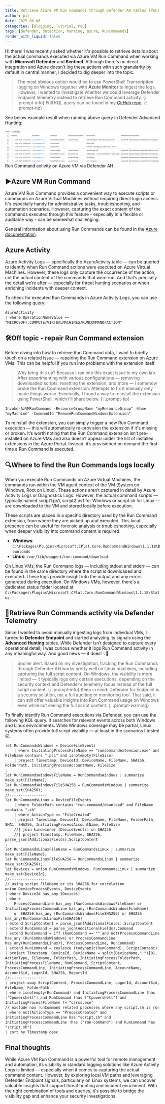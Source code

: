 ```yaml
---
title: Retrieve Azure VM Run Commands through Defender AH tables (PoC)
author: pit
date: 2025-06-06
categories: [Blogging, Tutorial, PoC]
tags: [defender, detection, hunting, azure, RunCommands]
render_with_liquid: false
---
```


Hi there! I was recently asked whether it's possible to retrieve details about the actual commands executed via Azure VM Run Command when working with **Microsoft Defender** and **Sentinel**. Although there's no direct integration and Azure doesn't log these actions with such granularity by default in central manner, I decided to dig deeper into the topic.

> The most obvious option would be to use PowerShell Transcription logging on Windows together with **Azure Monitor** to ingest the logs. However, I wanted to investigate whether we could leverage Defender Endpoint telemetry instead to retrieve Run Command activity.
{: .prompt-info}
> Full KQL query can be found in my [GitHub repo](https://github.com/pisinger/hunting/blob/main/defender-azure-vm-run-commands-hunting.kql).
{: .prompt-tip}

See below example result when running above query in Defender Advanced Hunting:

![img-description](/assets/img/posts/retrieve-azure-vm-run-commands-via-defender/example-run-command-query.png)
Run Command activity on Azure VM via Defender AH

## ▶️Azure VM Run Command

Azure VM Run Command provides a convenient way to execute scripts or commands on Azure Virtual Machines without requiring direct login access. It's especially handy for administrative tasks, troubleshooting, and automation scenarios. However, capturing the exact content of the commands executed through this feature - especially in a flexible or auditable way - can be somewhat challenging.

General information about using Run Commands can be found in the [Azure documentation](https://learn.microsoft.com/en-us/azure/virtual-machines/run-command-overview).

## Azure Activity

Azure Activity Logs — specifically the AzureActivity table — can be queried to identify when Run Command actions were executed on Azure Virtual Machines. However, these logs only capture the occurrence of the action, not the actual content of the commands that were run. And that’s precisely the detail we’re after — especially for threat hunting scenarios or when enriching incidents with deeper context.

To check for executed Run Commands in Azure Activity Logs, you can use the following query:

```shell
AzureActivity
| where OperationNameValue =~ "MICROSOFT.COMPUTE/VIRTUALMACHINES/RUNCOMMAND/ACTION"
```

## 🛠️Off topic - repair Run Command extension

Before diving into how to retrieve Run Command data, I want to briefly touch on a related issue — repairing the Run Command extension on Azure VMs. This can be helpful if you run into problems with the extension itself.

> Why bring this up? Because I ran into this exact issue in my own lab. After experimenting with various configurations — removing downloaded scripts, resetting the extension, and more — I somehow broke the Run Command extension. Attempts to fix it manualy only made things worse. Eventually, I found a way to reinstall the extension using PowerShell, which I’ll share below.
{: .prompt-tip}

```shell
Invoke-AzVMRunCommand -ResourceGroupName "myResourceGroup" -Name "myMachine" -CommandId "RemoveRunCommandWindowsExtension"
```

To reinstall the extension, you can simply trigger a new Run Command execution — this will automatically re-provision the extension if it's missing or broken. It’s worth noting that the Run Command extension isn’t pre-installed on Azure VMs and also doesn’t appear under the list of installed extensions in the Azure Portal. Instead, it’s provisioned on demand the first time a Run Command is executed.

## 🔍Where to find the Run Commands logs locally

When you execute Run Commands on Azure Virtual Machines, the commands run within the VM agent context of the VM (System on Windows, Root on Linux). These actions aren’t captured in detail by Azure Activity Logs or Diagnostics Logs. However, the actual command scripts — typically named script1.ps1, script2.ps1 for Windows or script.sh for Linux — are downloaded to the VM and stored locally before execution.

These scripts are placed in a specific directory used by the Run Command extension, from where they are picked up and executed. This local presence can be useful for forensic analysis or troubleshooting, especially when deeper visibility into command content is required.

- **Windows**: `C:\Packages\Plugins\Microsoft.CPlat.Core.RunCommandWindows\1.1.18\Downloads`
- **Linux**: `/var/lib/waagent/run-command/download`

On Linux VMs, the Run Command logs — including stdout and stderr — can be found in the same directory where the script is downloaded and executed. These logs provide insight into the output and any errors generated during execution. On Windows VMs, however, there's a dedicated status folder located at `C:\Packages\Plugins\Microsoft.CPlat.Core.RunCommandWindows\1.1.18\Status`.

## 🎯Retrieve Run Commands activity via Defender Telemetry

Since I wanted to avoid manually ingesting logs from individual VMs, I turned to **Defender Endpoint** and started analyzing its signals using the **Advanced Hunting** tables. While Defender isn’t designed to capture every operational detail, I was curious whether it logs Run Command activity in any meaningful way. And good news — it does! 💡🥳

> Spoiler alert: Based on my investigation, tracking the Run Commands through Defender AH works pretty well on Linux machines, including capturing the full script content. On Windows, the visibility is more limited — it typically logs only certain executions, depending on the security context and Defender’s telemetry focus instead of the full script content.
{: .prompt-info}
> Keep in mind: Defender for Endpoint is a security solution, not a full auditing or monitoring tool. That said, it can still offer valuable insights into Run Command usage on Windows even while not seeing the full script content.
{: .prompt-warning}

To finally identify Run Command executions via Defender, you can use the following KQL query. It searches for relevant events across both Windows and Linux environments. While Windows coverage may be partial, Linux systems often provide full script visibility — at least in the scenarios I tested 🙃.

```shell
let RunCommandsWindows = DeviceFileEvents
    | where InitiatingProcessFileName == "runcommandextension.exe" and FileName contains ".ps1" and isnotempty(FileSize)
    | project Timestamp, DeviceId, DeviceName, FileName, SHA256, FolderPath, InitiatingProcessAccountName, FileSize
;
let RunCommandsWindowsFileName = RunCommandsWindows | summarize make_set(FileName);
let RunCommandsWindowsFileSHA256 = RunCommandsWindows | summarize make_set(SHA256);
//-----------------
let RunCommandsLinux = DeviceFileEvents
    | where FolderPath contains "run-command/download" and FileName contains ".sh"
    | where ActionType == "FileCreated"
    | project Timestamp, DeviceId, DeviceName, FileName, FolderPath, SHA1, SHA256, InitiatingProcessAccountName, FileSize
    //| join kind=inner (DeviceEvents) on SHA256
    //| project Timestamp, FileName, SHA256, parse_json(AdditionalFields).ScriptContent
;
let RunCommandsLinuxFileName = RunCommandsLinux | summarize make_set(FileName);
let RunCommandsLinuxFileSHA256 = RunCommandsLinux | summarize make_set(SHA256);
let Devices = union RunCommandsWindows, RunCommandsLinux | summarize make_set(DeviceId);
//-----------------
// using script FileName or its SHA256 for correlation
union DeviceProcessEvents, DeviceEvents
| where DeviceId has_any (Devices)
| where
    ProcessCommandLine has_any (RunCommandsWindowsFileName) or InitiatingProcessCommandLine has_any (RunCommandsWindowsFileName) 
    or SHA256 has_any (RunCommandsWindowsFileSHA256) or SHA256 has_any(RunCommandsLinuxFileSHA256)
| extend ScriptContent = parse_json(AdditionalFields).ScriptContent
| extend RunCommand = parse_json(AdditionalFields).Command
| extend RunCommand = iff (RunCommand == "" and not(ProcessCommandLine has_any (RunCommandsWindows) or ProcessCommandLine has_any(RunCommandsLinux)), ProcessCommandLine, RunCommand)
| extend RunCommand = coalesce (todynamic(RunCommand), ScriptContent)
| project Timestamp, DeviceId, DeviceName = split(DeviceName,".")[0], ActionType, FileName, FolderPath, InitiatingProcessFolderPath, InitiatingProcessFileName, RunCommand, ScriptContent, ProcessCommandLine, InitiatingProcessCommandLine, AccountName, AccountSid, LogonId, SHA256, ReportId
//-----------------
| project-away ScriptContent, ProcessCommandLine, LogonId, AccountSid, FileName, FolderPath
| where isnotempty(RunCommand) and InitiatingProcessCommandLine !has ("Cpowershell") and RunCommand !has ("Cpowershell") and InitiatingProcessFileName != "csrss.exe"
// exclude non runCommand related processes where any script.sh is run
| where not(ActionType == "ProcessCreated" and InitiatingProcessCommandLine has "script.sh" and InitiatingProcessCommandLine !has ("run-command") and RunCommand has "script.sh")
| sort by Timestamp desc
```

## Final thoughts

While Azure VM Run Command is a powerful tool for remote management and automation, its visibility in standard logging solutions like Azure Activity Logs is limited — especially when it comes to capturing the actual command content. However, by exploring local VM paths and leveraging Defender Endpoint signals, particularly on Linux systems, we can uncover valuable insights that support threat hunting and incident enrichment. With the right combination of tools and queries, it's possible to bridge the visibility gap and enhance your security investigations.
